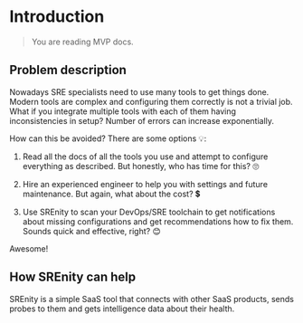 # Introduction

> You are reading MVP docs.

## Problem description

Nowadays SRE specialists need to use many tools to get things done. Modern tools are complex and configuring them correctly is not a trivial job. What if you integrate multiple tools with each of them having inconsistencies in setup? Number of errors can increase exponentially.

How can this be avoided? There are some options 💡:

1. Read all the docs of all the tools you use and attempt to configure everything as described. But honestly, who has time for this? 🙄

2. Hire an experienced engineer to help you with settings and future maintenance. But again, what about the cost? 💲

3. Use SREnity to scan your DevOps/SRE toolchain to get notifications about missing configurations and get recommendations how to fix them. Sounds quick and effective, right? 😊

Awesome!

## How SREnity can help

SREnity is a simple SaaS tool that connects with other SaaS products, sends probes to them and gets intelligence data about their health.
